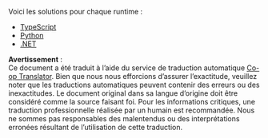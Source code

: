 <!--
CO_OP_TRANSLATOR_METADATA:
{
  "original_hash": "c91321a11935b0f2b67dfc57c88036ca",
  "translation_date": "2025-05-16T15:19:26+00:00",
  "source_file": "03-GettingStarted/05-sse-server/solution/README.md",
  "language_code": "fr"
}
-->
Voici les solutions pour chaque runtime :

- [TypeScript](../../../../../03-GettingStarted/05-sse-server/solution/typescript/app.ts)
- [Python](./python/README.md)
- [.NET](./dotnet/README.md)

**Avertissement** :  
Ce document a été traduit à l’aide du service de traduction automatique [Co-op Translator](https://github.com/Azure/co-op-translator). Bien que nous nous efforcions d’assurer l’exactitude, veuillez noter que les traductions automatiques peuvent contenir des erreurs ou des inexactitudes. Le document original dans sa langue d’origine doit être considéré comme la source faisant foi. Pour les informations critiques, une traduction professionnelle réalisée par un humain est recommandée. Nous ne sommes pas responsables des malentendus ou des interprétations erronées résultant de l’utilisation de cette traduction.